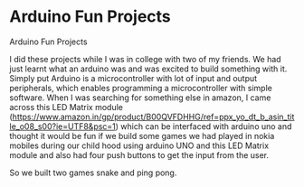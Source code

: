 # Arduino Fun Projects
Arduino Fun Projects

I did these projects while I was in college with two of my friends. We had just learnt what an arduino was and was excited to build something with it. Simply put
Arduino is a microcontroller with lot of input and output peripherals, which enables programming a microcontroller with simple software.
When I was searching for something else in amazon, I came across this LED Matrix module
(https://www.amazon.in/gp/product/B00QVFDHHG/ref=ppx_yo_dt_b_asin_title_o08_s00?ie=UTF8&psc=1) which can be interfaced with arduino uno and thought it would be fun if we build some games we had played in nokia mobiles during our child hood using arduino UNO and this LED Matrix module and also had four push buttons to get the input from the user.

So we built two games snake and ping pong.
